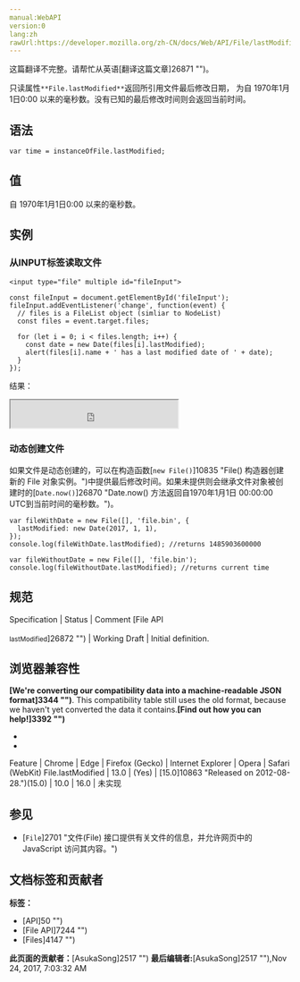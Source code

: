 ```yaml
---
manual:WebAPI
version:0
lang:zh
rawUrl:https://developer.mozilla.org/zh-CN/docs/Web/API/File/lastModified
---
```




这篇翻译不完整。请帮忙从英语[翻译这篇文章]26871 "")。






只读属性`**File.lastModified**`返回所引用文件最后修改日期， 为自 1970年1月1日0:00 以来的毫秒数。没有已知的最后修改时间则会返回当前时间。


## 语法<a name="语法"></a>

```
var time = instanceOfFile.lastModified;
```

## 值<a name="值"></a>


自 1970年1月1日0:00 以来的毫秒数。


## 实例<a name="实例"></a>

### 从INPUT标签读取文件<a name="从INPUT标签读取文件"></a>

```
<input type="file" multiple id="fileInput">
```

```
const fileInput = document.getElementById('fileInput');
fileInput.addEventListener('change', function(event) {
  // files is a FileList object (simliar to NodeList) 
  const files = event.target.files;

  for (let i = 0; i < files.length; i++) {
    const date = new Date(files[i].lastModified);
    alert(files[i].name + ' has a last modified date of ' + date);
  }
});
```


结果：



<iframe src='https://mdn.mozillademos.org/zh-CN/docs/Web/API/File/lastModified$samples/Reading_from_file_input?revision=1330079' width='300' height='50'></iframe>


### 动态创建文件<a name="动态创建文件"></a>


如果文件是动态创建的，可以在构造函数[`new File()`]10835 "File() 构造器创建新的 File 对象实例。")中提供最后修改时间。如果未提供则会继承文件对象被创建时的[`Date.now()`]26870 "Date.now() 方法返回自1970年1月1日 00:00:00 UTC到当前时间的毫秒数。")。


```
var fileWithDate = new File([], 'file.bin', {
  lastModified: new Date(2017, 1, 1),
});
console.log(fileWithDate.lastModified); //returns 1485903600000

var fileWithoutDate = new File([], 'file.bin');
console.log(fileWithoutDate.lastModified); //returns current time
```

## 规范<a name="规范"></a>

Specification | Status | Comment 
[File API<br></br><small>lastModified</small>]26872 "") | Working Draft | Initial definition. 


## 浏览器兼容性<a name="浏览器兼容性"></a>


**[We&#39;re converting our compatibility data into a machine-readable JSON format]3344 "")**. This compatibility table still uses the old format, because we haven&#39;t yet converted the data it contains.**[Find out how you can help!]3392 "")**


* 
* 

Feature | Chrome | Edge | Firefox (Gecko) | Internet Explorer | Opera | Safari (WebKit) 
File.lastModified | 13.0 | (Yes) | [15.0]10863 "Released on 2012-08-28.")(15.0) | 10.0 | 16.0 | 未实现 




## 参见<a name="参见"></a>

* [`File`]2701 "文件(File) 接口提供有关文件的信息，并允许网页中的 JavaScript 访问其内容。")



## 文档标签和贡献者
**标签：**
* [API]50 "")
* [File API]7244 "")
* [Files]4147 "")

**此页面的贡献者：**[AsukaSong]2517 "")
**最后编辑者:**[AsukaSong]2517 ""),<time>Nov 24, 2017, 7:03:32 AM</time>


